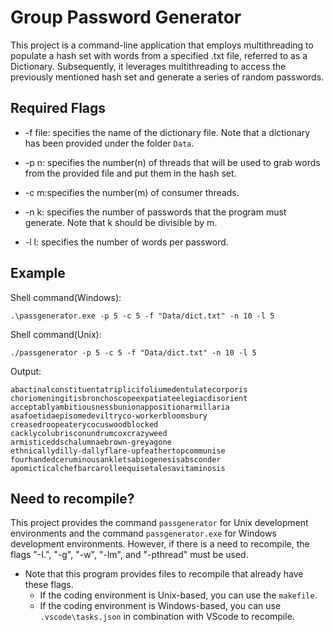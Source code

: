 # Group Password Generator

This project is a command-line application that employs multithreading to populate a hash set with words from a specified .txt file, referred to as a Dictionary. Subsequently, it leverages multithreading to access the previously mentioned hash set and generate a series of random passwords.

## Required Flags

* -f file: specifies the name of the dictionary file. Note that a dictionary has been provided under the folder `Data`.

* -p n: specifies the number(n) of threads that will be used to grab words from the provided file and put them in the hash set.

* -c m:specifies the number(m) of consumer threads.

* -n k: specifies the number of passwords that the program must generate. Note that k should be divisible by m.

* -l l: specifies the number of words per password.

## Example

Shell command(Windows):
```
.\passgenerator.exe -p 5 -c 5 -f "Data/dict.txt" -n 10 -l 5
```
Shell command(Unix):
```
./passgenerator -p 5 -c 5 -f "Data/dict.txt" -n 10 -l 5
```
Output:
```
abactinalconstituentatriplicifoliumedentulatecorporis
choriomeningitisbronchoscopeexpatiateelegiacdisorient
acceptablyambitiousnessbunionappositionarmillaria
asafoetidaepisomedeviltryco-workerbloomsbury
creasedroopeaterycocuswoodblocked
cacklycolubrisconundrumcoxcrazyweed
armisticeddschalumnaebrown-greyagone
ethnicallydilly-dallyflare-upfeathertopcommunise
fourhandedceruminousankletsabiogenesisabsconder
apomicticalchefbarcarolleequisetalesavitaminosis
```

## Need to recompile?

This project provides the command `passgenerator` for Unix development environments and the command `passgenerator.exe` for Windows development environments. However, if there is a need to recompile, the flags "-I.", "-g", "-w", "-lm", and "-pthread" must be used.
* Note that this program provides files to recompile that already have these flags.
  * If the coding environment is Unix-based, you can use the `makefile`.
  * If the coding environment is Windows-based, you can use `.vscode\tasks.json` in combination with VScode to recompile.
